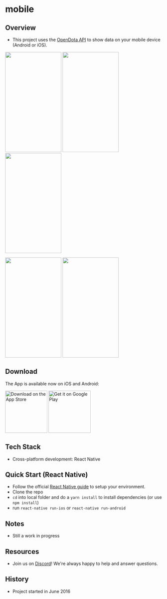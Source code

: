 # mobile

## Overview

* This project uses the [OpenDota API](https://docs.opendota.com/) to show data on your mobile device (Android or iOS).

<img src="https://i.imgur.com/3YlIvId.png" height="320" width="180"/> <img src="https://i.imgur.com/64FC8jR.png" height="320" width="180"/> <img src="https://i.imgur.com/JXYHXMx.png" height="320" width="180"/>

<img src="https://i.imgur.com/A3Zbo6Q.png" height="320" width="180"/> <img src="https://i.imgur.com/U9bveMh.png" height="320" width="180"/>

## Download

The App is available now on iOS and Android:

<a href="https://itunes.apple.com/us/app/opendota/id1354762555?mt=8"><img alt='Download on the App Store' src='https://linkmaker.itunes.apple.com/assets/shared/badges/en-us/appstore-lrg.svg' width="135"/></a>
<a href='https://play.google.com/store/apps/details?id=com.opendota.mobile&pcampaignid=MKT-Other-global-all-co-prtnr-py-PartBadge-Mar2515-1' ><img alt='Get it on Google Play' src='https://play.google.com/intl/en_us/badges/images/generic/en_badge_web_generic.png' width="135"/></a>

## Tech Stack

* Cross-platform development: React Native

## Quick Start (React Native)

* Follow the official [React Native guide](https://facebook.github.io/react-native/docs/getting-started.html) to setup your environment.
* Clone the repo
* `cd` into local folder and do a `yarn install` to install dependencies (or use `npm install`)
* run `react-native run-ios` or `react-native run-android`

## Notes

* Still a work in progress

## Resources

* Join us on [Discord](https://discord.gg/0o5SQGbXuWCNDcaF)! We're always happy to help and answer questions.

## History

* Project started in June 2016
